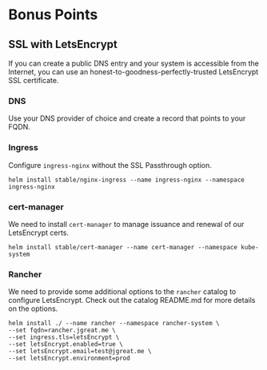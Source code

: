# Bonus Points

## SSL with LetsEncrypt

If you can create a public DNS entry and your system is accessible from the Internet, you can use an honest-to-goodness-perfectly-trusted LetsEncrypt SSL certificate.

### DNS

Use your DNS provider of choice and create a record that points to your FQDN.

### Ingress
Configure `ingress-nginx` without the SSL Passthrough option.

```
helm install stable/nginx-ingress --name ingress-nginx --namespace ingress-nginx
```

### cert-manager
We need to install `cert-manager` to manage issuance and renewal of our LetsEncrypt certs.

```
helm install stable/cert-manager --name cert-manager --namespace kube-system
```

### Rancher

We need to provide some additional options to the `rancher` catalog to configure LetsEncrypt. Check out the catalog README.md for more details on the options.

```
helm install ./ --name rancher --namespace rancher-system \
--set fqdn=rancher.jgreat.me \
--set ingress.tls=letsEncrypt \
--set letsEncrypt.enabled=true \
--set letsEncrypt.email=test@jgreat.me \
--set letsEncrypt.environment=prod
```
